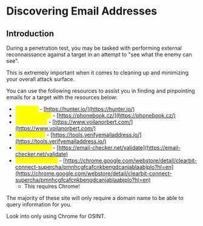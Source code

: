 # Discovering Email Addresses

## Introduction

During a penetration test, you may be tasked with performing external reconnaissance against a target in an attempt to "see what the enemy can see".

This is extremely important when it comes to cleaning up and minimizing your overall attack surface.&#x20;

You can use the following resources to assist you in finding and pinpointing emails for a target with the resources below:

* <mark style="color:yellow;">Hunter.io</mark> - [https://hunter.io/](https://hunter.io/)
* <mark style="color:yellow;">Phonebook.cz</mark> - [https://phonebook.cz/](https://phonebook.cz/)
* <mark style="color:yellow;">VoilaNorbert</mark> - [https://www.voilanorbert.com/](https://www.voilanorbert.com/)
* <mark style="color:yellow;">Email Hippo</mark> - [https://tools.verifyemailaddress.io/](https://tools.verifyemailaddress.io/)
* <mark style="color:yellow;">Email Checker</mark> - [https://email-checker.net/validate](https://email-checker.net/validate)
* <mark style="color:yellow;">Clearbit Connect</mark> - [https://chrome.google.com/webstore/detail/clearbit-connect-supercha/pmnhcgfcafcnkbengdcanjablaabjplo?hl=en](https://chrome.google.com/webstore/detail/clearbit-connect-supercha/pmnhcgfcafcnkbengdcanjablaabjplo?hl=en)
  * This requires Chrome!

The majority of these site will only require a domain name to be able to query information for you.

Look into only using Chrome for OSINT.
